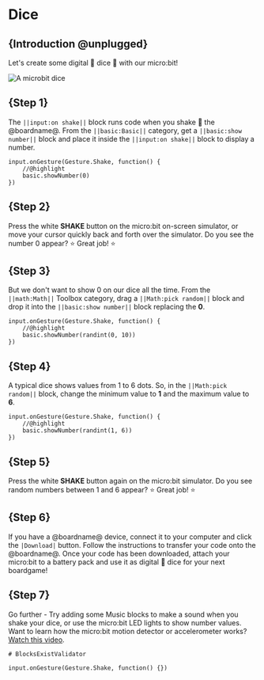 # Dice

## {Introduction @unplugged}

Let's create some digital 🎲 dice 🎲 with our micro:bit!

![A microbit dice](/static/mb/projects/dice.png)

## {Step 1}

The ``||input:on shake||`` block runs code when you shake 👋 the @boardname@. From the ``||basic:Basic||`` category, get a ``||basic:show number||`` block and place it inside the ``||input:on shake||`` block to display a number.

```blocks
input.onGesture(Gesture.Shake, function() {
    //@highlight
    basic.showNumber(0)
})
```

## {Step 2}

Press the white **SHAKE** button on the micro:bit on-screen simulator, or move your cursor quickly back and forth over the simulator. Do you see the number 0 appear?  ⭐ Great job! ⭐

## {Step 3}

But we don't want to show 0 on our dice all the time. From the ``||math:Math||`` Toolbox category, drag a ``||Math:pick random||`` block and drop it into the ``||basic:show number||`` block replacing the **0**.

```blocks
input.onGesture(Gesture.Shake, function() {
    //@highlight
    basic.showNumber(randint(0, 10))
})
```

## {Step 4}

A typical dice shows values from 1 to 6 dots. So, in the ``||Math:pick random||`` block, change the minimum value to **1** and the maximum value to **6**.

```blocks
input.onGesture(Gesture.Shake, function() {
    //@highlight
    basic.showNumber(randint(1, 6))
})
```

## {Step 5}

Press the white **SHAKE** button again on the micro:bit simulator. Do you see random numbers between 1 and 6 appear? ⭐ Great job! ⭐

## {Step 6}

If you have a @boardname@ device, connect it to your computer and click the ``|Download|`` button. Follow the instructions to transfer your code onto the @boardname@. Once your code has been downloaded, attach your micro:bit to a battery pack and use it as digital 🎲 dice for your next boardgame!

## {Step 7}
Go further - Try adding some Music blocks to make a sound when you shake your dice, or use the micro:bit LED lights to show number values. Want to learn how the micro:bit motion detector or accelerometer works? [Watch this video](https://youtu.be/byngcwjO51U).

```validation.global
# BlocksExistValidator
```

```template
input.onGesture(Gesture.Shake, function() {})
```
